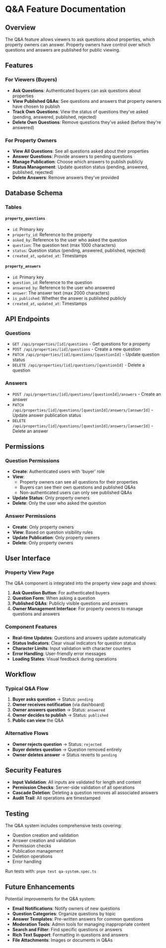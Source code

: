 # Q&A Feature Documentation

## Overview

The Q&A feature allows viewers to ask questions about properties, which property owners can answer. Property owners have control over which questions and answers are published for public viewing.

## Features

### For Viewers (Buyers)

- **Ask Questions**: Authenticated buyers can ask questions about properties
- **View Published Q&As**: See questions and answers that property owners have chosen to publish
- **Track Own Questions**: View the status of questions they've asked (pending, answered, published, rejected)
- **Delete Own Questions**: Remove questions they've asked (before they're answered)

### For Property Owners

- **View All Questions**: See all questions asked about their properties
- **Answer Questions**: Provide answers to pending questions
- **Manage Publication**: Choose which answers to publish publicly
- **Status Management**: Update question status (pending, answered, published, rejected)
- **Delete Answers**: Remove answers they've provided

## Database Schema

### Tables

#### `property_questions`

- `id`: Primary key
- `property_id`: Reference to the property
- `asked_by`: Reference to the user who asked the question
- `question`: The question text (max 1000 characters)
- `status`: Question status (pending, answered, published, rejected)
- `created_at`, `updated_at`: Timestamps

#### `property_answers`

- `id`: Primary key
- `question_id`: Reference to the question
- `answered_by`: Reference to the user who answered
- `answer`: The answer text (max 2000 characters)
- `is_published`: Whether the answer is published publicly
- `created_at`, `updated_at`: Timestamps

## API Endpoints

### Questions

- `GET /api/properties/[id]/questions` - Get questions for a property
- `POST /api/properties/[id]/questions` - Create a new question
- `PATCH /api/properties/[id]/questions/[questionId]` - Update question status
- `DELETE /api/properties/[id]/questions/[questionId]` - Delete a question

### Answers

- `POST /api/properties/[id]/questions/[questionId]/answers` - Create an answer
- `PATCH /api/properties/[id]/questions/[questionId]/answers/[answerId]` - Update answer publication status
- `DELETE /api/properties/[id]/questions/[questionId]/answers/[answerId]` - Delete an answer

## Permissions

### Question Permissions

- **Create**: Authenticated users with 'buyer' role
- **View**:
  - Property owners can see all questions for their properties
  - Buyers can see their own questions and published Q&As
  - Non-authenticated users can only see published Q&As
- **Update Status**: Only property owners
- **Delete**: Only the user who asked the question

### Answer Permissions

- **Create**: Only property owners
- **View**: Based on question visibility rules
- **Update Publication**: Only property owners
- **Delete**: Only property owners

## User Interface

### Property View Page

The Q&A component is integrated into the property view page and shows:

1. **Ask Question Button**: For authenticated buyers
2. **Question Form**: When asking a question
3. **Published Q&As**: Publicly visible questions and answers
4. **Owner Management Interface**: For property owners to manage questions and answers

### Component Features

- **Real-time Updates**: Questions and answers update automatically
- **Status Indicators**: Clear visual indicators for question status
- **Character Limits**: Input validation with character counters
- **Error Handling**: User-friendly error messages
- **Loading States**: Visual feedback during operations

## Workflow

### Typical Q&A Flow

1. **Buyer asks question** → Status: `pending`
2. **Owner receives notification** (via dashboard)
3. **Owner answers question** → Status: `answered`
4. **Owner decides to publish** → Status: `published`
5. **Public can view** the Q&A

### Alternative Flows

- **Owner rejects question** → Status: `rejected`
- **Buyer deletes question** → Question removed entirely
- **Owner deletes answer** → Status reverts to `pending`

## Security Features

- **Input Validation**: All inputs are validated for length and content
- **Permission Checks**: Server-side validation of all operations
- **Cascade Deletion**: Deleting a question removes all associated answers
- **Audit Trail**: All operations are timestamped

## Testing

The Q&A system includes comprehensive tests covering:

- Question creation and validation
- Answer creation and validation
- Permission checks
- Publication management
- Deletion operations
- Error handling

Run tests with: `pnpm test qa-system.spec.ts`

## Future Enhancements

Potential improvements for the Q&A system:

- **Email Notifications**: Notify owners of new questions
- **Question Categories**: Organize questions by topic
- **Answer Templates**: Pre-written answers for common questions
- **Moderation Tools**: Admin tools for managing inappropriate content
- **Search and Filter**: Find specific questions or answers
- **Rich Text Support**: Formatting in questions and answers
- **File Attachments**: Images or documents in Q&As
